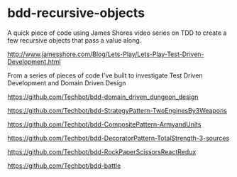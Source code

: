 # bdd-recursive-objects

A quick piece of code using James Shores video series on TDD to create a few recursive objects that pass a value along.


http://www.jamesshore.com/Blog/Lets-Play/Lets-Play-Test-Driven-Development.html


From a series of pieces of code I've built to investigate Test Driven Development and Domain Driven Design

https://github.com/Techbot/bdd-domain_driven_dungeon_design

https://github.com/Techbot/bdd-StrategyPattern-TwoEnginesBy3Weapons

https://github.com/Techbot/bdd-CompositePattern-ArmyandUnits

https://github.com/Techbot/bdd-DecoratorPattern-TotalStrength-3-sources

https://github.com/Techbot/bdd-RockPaperScissorsReactRedux

https://github.com/Techbot/bdd-battle



